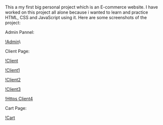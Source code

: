 This a my first big personal project which is an E-commerce website.
I have worked on this project all alone because i wanted to learn and practice HTML, CSS and JavaScript using it.
Here are some screenshots of the project:


Admin Pannel:

[!Admin](https://res.cloudinary.com/dwvwjxizk/image/upload/v1640777918/folder/Screenshot_2021-12-29_121549_pguupz.jpg)\



Client Page:

[!Client](https://res.cloudinary.com/dwvwjxizk/image/upload/v1640777916/folder/Client_tmnprq.jpg)


[!Client1](https://res.cloudinary.com/dwvwjxizk/image/upload/v1640777918/folder/Screenshot_2021-12-29_122057_aj6oy0.jpg)


[!Client2](https://res.cloudinary.com/dwvwjxizk/image/upload/v1640777915/folder/Screenshot_2021-12-29_122139_stfw7l.jpg)


[!Client3](https://res.cloudinary.com/dwvwjxizk/image/upload/v1640777911/folder/Screenshot_2021-12-29_122123_jj6ajg.jpg)


[!Https Client4](https://res.cloudinary.com/dwvwjxizk/image/upload/v1640777912/folder/Screenshot_2021-12-29_122009_fegm2k.jpg)


Cart Page:

[!Cart](https://res.cloudinary.com/dwvwjxizk/image/upload/v1640777915/folder/Screenshot_2021-12-29_122732_w5dum0.jpg)